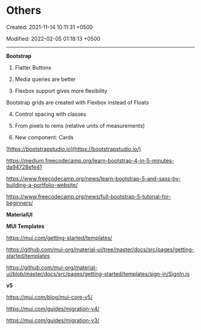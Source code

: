 # Others

Created: 2021-11-14 10:11:31 +0500

Modified: 2022-02-05 01:18:13 +0500

---

**Bootstrap**

1.  Flatter Buttons

2.  Media queries are better

3.  Flexbox support gives more flexibility

Bootstrap grids are created with Flexbox instead of Floats

4.  Control spacing with classes

5.  From pixels to rems (relative units of measurements)

6.  New component: Cards



[https://bootstrapstudio.io](https://bootstrapstudio.io/)

<https://medium.freecodecamp.org/learn-bootstrap-4-in-5-minutes-da94728efe41>

<https://www.freecodecamp.org/news/learn-bootstrap-5-and-sass-by-building-a-portfolio-website/>

<https://www.freecodecamp.org/news/full-bootstrap-5-tutorial-for-beginners/>



**MaterialUI**

**MUI Templates**

<https://mui.com/getting-started/templates/>

<https://github.com/mui-org/material-ui/tree/master/docs/src/pages/getting-started/templates>

<https://github.com/mui-org/material-ui/blob/master/docs/src/pages/getting-started/templates/sign-in/SignIn.js>



**v5**

<https://mui.com/blog/mui-core-v5/>

<https://mui.com/guides/migration-v4/>

<https://mui.com/guides/migration-v3/>
